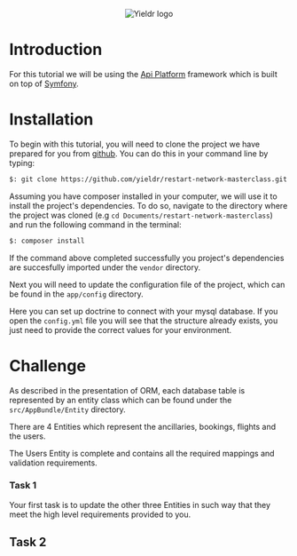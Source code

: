 <p align="center"><img src="https://www.yieldr.com/assets/images/Yieldr_smallsizes_green.svg" alt="Yieldr logo"></p>

# Introduction

For this tutorial we will be using the [Api Platform](https://api-platform.com/) framework which is built on top of
[Symfony](https://symfony.com/).

# Installation

To begin with this tutorial, you will need to clone the project we have prepared for you from 
[github](https://github.com/yieldr/restart-network-masterclass). You can do this in your command line by typing: 

```bash
$: git clone https://github.com/yieldr/restart-network-masterclass.git 
```

Assuming you have composer installed in your computer, we will use it to install the project's dependencies.
To do so, navigate to the directory where the project was cloned (e.g `cd Documents/restart-network-masterclass`) and
run the following command in the terminal:

```bash
$: composer install
```

If the command above completed successfully you project's dependencies are succesfully imported under the `vendor` directory.  

Next you will need to update the configuration file of the project, which can be found in the `app/config` directory.
 
Here you can set up doctrine to connect with your mysql database. If you open the `config.yml` file you will see
that the structure already exists, you just need to provide the correct values for your environment.

# Challenge

As described in the presentation of ORM, each database table is represented by an entity class which can be found under 
the `src/AppBundle/Entity` directory.

There are 4 Entities which represent the ancillaries, bookings, flights and the users. 

The Users Entity is complete and contains all the required mappings and validation requirements.

### Task 1

Your first task is to update the other three Entities in such way that they meet the high level requirements provided 
to you.

## Task 2

